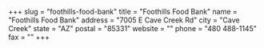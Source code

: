 +++
slug = "foothills-food-bank"
title = "Foothills Food Bank"
name = "Foothills Food Bank"
address = "7005 E Cave Creek Rd"
city = "Cave Creek"
state = "AZ"
postal = "85331"
website = ""
phone = "480 488-1145"
fax = ""
+++
